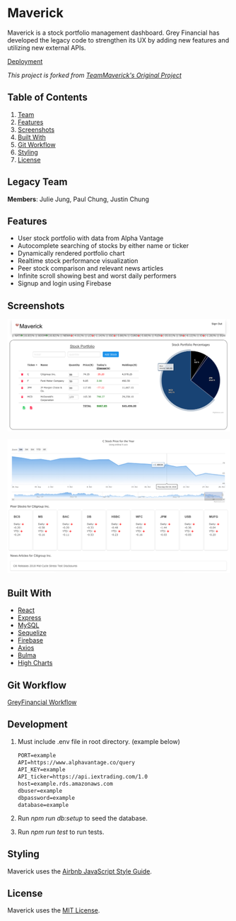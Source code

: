 # Maverick

Maverick is a stock portfolio management dashboard. Grey Financial has developed the legacy code to strengthen its UX by adding new features and utilizing new external APIs.

[Deployment](http://maverickstockportfolio.herokuapp.com/)

_This project is forked from [TeamMaverick's Original Project](https://github.com/TeamMaverick/MaverickStockPortfolio/)_

## Table of Contents

1. [Team](#legacy-team)
1. [Features](#features)
1. [Screenshots](#screenshots)
1. [Built With](#built-with)
1. [Git Workflow](#git-workflow)
1. [Styling](#styling)
1. [License](#license)

## Legacy Team

**Members**: Julie Jung, Paul Chung, Justin Chung

## Features

- User stock portfolio with data from Alpha Vantage
- Autocomplete searching of stocks by either name or ticker
- Dynamically rendered portfolio chart
- Realtime stock performance visualization
- Peer stock comparison and relevant news articles
- Infinite scroll showing best and worst daily performers
- Signup and login using Firebase

## Screenshots

![User Portfolio](client/dist/Portfolio.png)

![Stock Snapshot and Peer Comparison](client/dist/SpecificStock.png)

## Built With

- [React](https://reactjs.org/)
- [Express](https://expressjs.com/)
- [MySQL](https://www.mysql.com/)
- [Sequelize](http://docs.sequelizejs.com/)
- [Firebase](http://firebase.google.com/)
- [Axios](https://github.com/axios/axios)
- [Bulma](https://bulma.io/)
- [High Charts](https://www.highcharts.com/)

## Git Workflow

[GreyFinancial Workflow](WORKFLOW.md)

## Development

1. Must include .env file in root directory. (example below)

   ```
   PORT=example
   API=https://www.alphavantage.co/query
   API_KEY=example
   API_ticker=https://api.iextrading.com/1.0
   host=example.rds.amazonaws.com
   dbuser=example
   dbpassword=example
   database=example
   ```

1. Run _npm run db:setup_ to seed the database.
1. Run _npm run test_ to run tests.

## Styling

Maverick uses the [Airbnb JavaScript Style Guide](https://github.com/airbnb/javascript/).

## License

Maverick uses the [MIT License](LICENSE.md).
